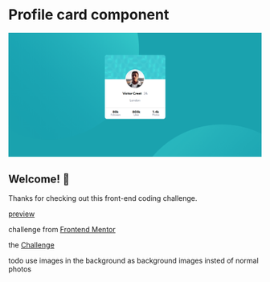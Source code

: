 # Profile card component 

![Design preview for the Profile card component coding challenge](./design/own_version.png)

## Welcome! 👋

Thanks for checking out this front-end coding challenge.

[preview](https://profile-card-component-main-rho.vercel.app/)

challenge from [Frontend Mentor](https://www.frontendmentor.io)

the [Challenge](https://www.frontendmentor.io/challenges/profile-card-component-cfArpWshJ)

todo 
  use images in the background as  background images insted of normal photos
